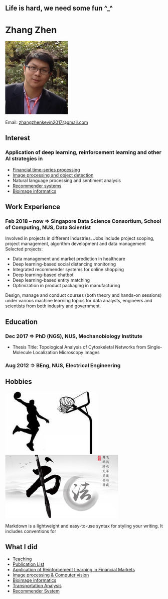 ## Life is hard, we need some fun ^_^

# Zhang Zhen

<img src="zz_icon.JPG" alt="drawing" width="200"/>

Email: zhangzhenkevin2017@gmail.com

## Interest
### Application of deep learning, reinforcement learning and other AI strategies in
* [Financial time-series processing](https://www.baidu.com)
* [Image processing and object detection](https://www.baidu.com)
* Natural language processing and sentiment analysis
* [Recommender systems](https://www.baidu.com)
* [Bioimage informatics](https://www.baidu.com)



## Work Experience
### Feb 2018 – now => Singapore Data Science Consortium, School of Computing, NUS, Data Scientist 
Involved in projects in different industries. Jobs include project scoping, project management, algorithm development and data management
Selected projects:
* Data management and market prediction in healthcare
* Deep learning-based social distancing monitoring 
* Integrated recommender systems for online shopping
* Deep learning-based chatbot
* Deep learning-based entity matching
* Optimization in product packaging in manufacturing

Design, manage and conduct courses (both theory and hands-on sessions) under various machine learning topics for data analysts, engineers and scientists from both industry and government.



## Education
### Dec 2017 => PhD (NGS), NUS, Mechanobiology Institute  
* Thesis Title: Topological Analysis of Cytoskeletal Networks from Single-Molecule Localization Microscopy Images

### Aug 2012 => BEng, NUS, Electrical Engineering


## Hobbies
<img src="1.jpg" alt="drawing" height="200"/><img src="2.jpg" alt="drawing" height="200"/>


Markdown is a lightweight and easy-to-use syntax for styling your writing. It includes conventions for


## What I did
* [Teaching](teaching.html)
* [Publication List](pub_list.html)
* [Application of Reinforcement Learning in Financial Markets](finance.html)
* [Image processing & Computer vision](social.html)
* [Bioimage informatics](https://www.baidu.com)
* [Transportation Analysis](https://www.baidu.com)
* [Recommender System](https://www.baidu.com)
